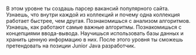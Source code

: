 В этом уровне ты создашь парсер вакансий популярного сайта. Узнаешь, 
что внутри каждой из коллекций и почему одна коллекция работает быстрее, 
чем другая. Познакомишься с анализом алгоритмов. Узнаешь, как работают 
самые важные алгоритмы. Познакомишься с концепциями ввода-вывода. Научишься 
использовать базы данных и хранить ценную информацию в них. После этого уровня 
ты сможешь претендовать на позиции Junior Java разработчик.